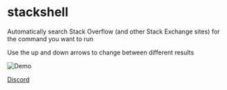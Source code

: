 # stackshell
Automatically search Stack Overflow (and other Stack Exchange sites) for the command you want to run

Use the up and down arrows to change between different results

![Demo](https://user-images.githubusercontent.com/13787163/111086960-edc7c880-8516-11eb-9f3b-a559320d79fd.gif)

[Discord](https://discord.gg/UXgkN4axEe)
